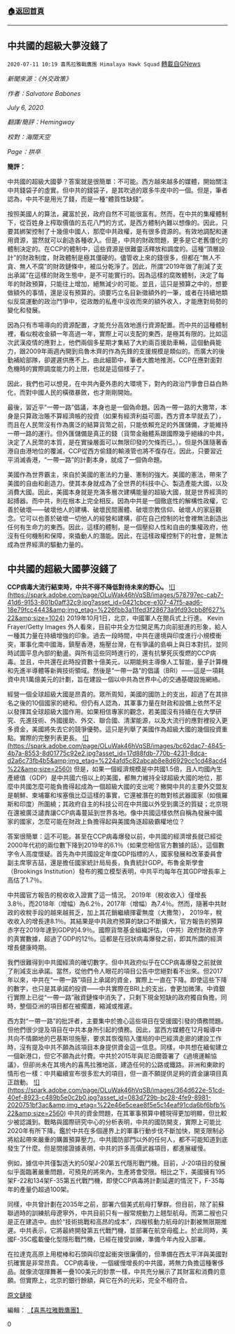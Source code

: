 ###  [:house:返回首頁](https://github.com/ourhimalayas/txt)
---

## 中共國的超級大夢沒錢了
`2020-07-11 10:19 喜馬拉雅戰鷹團 Himalaya Hawk Squad` [轉載自GNews](https://gnews.org/zh-hant/260311/)

*新聞來源：《外交政策》*

*作者：Salvatore Babones*

*July 6, 2020*

*翻譯/簡評：Hemingway*

*校對：海闊天空*

*Page：拱卒*

**簡評：**

中共國的超級大國夢？答案就是很簡單：不可能。西方越來越多的媒體，開始關注中共錢袋子的虛實。但中共的錢袋子，是其吹過的眾多牛皮中的一個。但是，筆者認為，中共不是用光了錢，而是一種“體質性缺錢”。

按照美國人的算法，藏富於民，政府自然不可能很富有。然而，在中共的集權體制下，從百姓身上榨取價值的五花八門的方式，是西方體制內難以想像的。因此，只要其綁架控制了十幾億中國人，那麼中共政權，是有很多資源的。有效地調配和運用資源，當然就可以創造各種收入。但是，中共的財政問題，更多是它老舊僵化的體制決定的。在CCP的體制中，這些資源是很難靈活釋放和調度的。這種“頂層設計”的財政制度，財政體制是極其僵硬的。儘管收上來的錢很多，但都在“無人不貪、無人不腐”的財政鏈條中，被瓜分乾淨了。因此，所謂“2019年做了削減了支出承諾”在這樣的財政生態中，是不可能實行的。因為這樣的腐敗體制，決定了每年的財政預算，只能往上增加，絕無減少的可能。並且，這只是預算之中的，想要做額外的事情，還是沒有預算的。須要巧立名目新徵額外的一筆，或者在持續地類似反腐運動的政治鬥爭中，從政敵的私產中沒收而來的額外收入，才能應對局勢的變化和發展。

因為只有市場導向的資源配置，才能充分高效地進行資源配置。而中共的這種體制裡，看似稅收金額一年高過一年，實際上可以支配的東西，是極其有限的。比如這次武漢疫情的應對上，他們兩個多星期才集結了大約兩百援助車輛，這個動員能力，跟2009年兩週內開到烏魯木齊的作為先鋒的支援規模是類似的。而廣大的後勤補給部隊，卻遲遲供應不上。由此細節中，筆者大膽地推測，CCP在應對面對危機時的實際調度能力的上限，也就是這個樣子了。

因此，我們也可以想見，在中共內憂外患的大環境下，對內的政治鬥爭會日益白熱化，而對中國人民的橫徵暴斂，也才剛剛開始。

最後，習近平“一帶一路”倡議，本身也是一個偽命題。因為一帶一路的大撒幣，本身是只算政治賬不算經濟帳的投資（如果有經濟利益可圖，西方資本早就去了），而且在人民幣沒有作為廣泛的結算貨幣之前，只能依賴充足的外匯儲備，才能維持一帶一路的運行。但外匯儲備是真正的錢（貨幣金融體系跟國際幾乎絕緣的中共，決定了人民幣的本質，是在實操層面可以無限印發的欠條而已。）。但是外匯隨著香港自由港地位的覆滅，CCP從西方偷錢的輸液管也將不復存在。因此，只要習近平消滅香港，“一帶一路”的計劃本身，就成了一個偽命題。

美國作為世界霸主，來自於美國的憲法的力量、憲制的強大。美國的憲法，帶來了美國的自由和創造力。使其本身就成為了全世界的科技中心、製造產能大國，以及消費大國。因此，美國本身就是充滿多層次建構能量的超級大國，就是世界經濟的起搏器。而中共，則在根本上完全相反。因為中共是一個徹底性的解構性政權，它善於破壞——破壞他人的建構、破壞民間團體、破壞宗教信仰、破壞人的家庭觀念。它可以也善於破壞一切他人的經營和建構，卻在自己控制的社會裡無法創造出任何有生命力的東西。因此，這樣的體制，是一個壓抑人性和自由的集權政府，他沒有任何機制和保障，來撬動人的潛能。因此，在這樣政權控制下的社會，是無法成為世界經濟的驅動力量的。



##  **中共國的超級大國夢沒錢了** 



**CCP病毒大流行結束時，中共不得不降低對待未來的野心。**
 [!\[\](https://spark.adobe.com/page/OLuWak46hVqSB/images/578797ec-cab7-41d6-9153-801b0aff32c9.jpg?asset_id=0421cbce-e107-47f5-aad6-18e79fcc4443&amp;img_etag=%226fbb3a11fed3f28673a9fd93cbb8f627%22&amp;size=1024)](https://spark.adobe.com/page/OLuWak46hVqSB/images/578797ec-cab7-41d6-9153-801b0aff32c9.jpg?asset_id=0421cbce-e107-47f5-aad6-18e79fcc4443&amp;img_etag=%226fbb3a11fed3f28673a9fd93cbb8f627%22&amp;size=1024)  2019年10月1日，北京，中國軍人在閱兵式上行進。 Kevin Frayer/Getty Images 
外人看來，目前中共全方位開足馬力向前挺進的形象，給人一種其力量在持續增強的印象。過去一段時間，中共在邊境與印度進行小規模衝突，軍事化南中國海，鎮壓香港，施壓台灣，在有爭議的島嶼上與日本對抗，並同時試圖平息內部的動盪。與所有這些同時進行的，還有抗擊死灰復燃的CCP病毒。並且，中共還在此時投資數十億美元，以期能夠主導像人工智能，量子計算機和先進半導體等新興技術領域。然後是“一帶一路”的倡議（BRI）——這是一項耗資中共1萬億美元的計劃，旨在建設一個以中共為世界中心的交通基礎設施網絡。

經營一個全球超級大國是昂貴的。眾所周知，美國的國防上的支出，超過了在其排名之後的10個國家的總和。但仍有人認為，其軍事力量在財政和設備上依然不足以發揮其全球超級大國作用。如果相信專家的觀念，若美國沒有持續在在大學研究、先進技術、外國援助、外交、聯合國、清潔能源，以及大流行的應對裡投入更多資金，美國將失去它的競爭優勢。這只是列舉了美國作為超級大國的幾個投資重點。實際的完整列表更長。
 [!\[\](https://spark.adobe.com/page/OLuWak46hVqSB/images/bc62dac7-4845-4b7a-8553-8d01775c92e2.jpg?asset_id=17d88fdb-770b-4231-8dca-d2a6c73fb4b5&amp;img_etag=%224afd5c82abcab8e8d6929cc1cd48acd4%22&amp;size=2560)](https://spark.adobe.com/page/OLuWak46hVqSB/images/bc62dac7-4845-4b7a-8553-8d01775c92e2.jpg?asset_id=17d88fdb-770b-4231-8dca-d2a6c73fb4b5&amp;img_etag=%224afd5c82abcab8e8d6929cc1cd48acd4%22&amp;size=1024) 
但是，如果一個經濟規模是中共國1.5倍，且人均國內生產總值（GDP）是中共國六倍以上的美國，都無力維持全球超級大國的地位，那麼中共國怎麼可能負擔得起成為一個超級大國的支出呢？撇開中共的主要外交盟友是朝鮮、柬埔寨和埃塞俄比亞這樣的事實，它還被潛在的敵對核武器國家（如俄羅斯和印度）所圍繞；其政府自主的科技公司在中共國以外受到廣泛的質疑；北京現在還被廣泛譴責讓CCP病毒蔓延到世界各地。像中共國這樣依然自稱為發展中國家的國家，怎麼可能在財政上負擔得起與美國角逐超級霸權地位？

答案很簡單：這不可能。甚至在CCP病毒爆發以前，中共國的經濟增長就已經從2000年代初的兩位數下降到2019年的6.1％（如果您相信官方數據的話）。這個數字令人高度懷疑。首先為中共國設定年度GDP指標的人，國家發展和改革委員會副主席寧吉喆，還是擔任國家統計局局長，負責統計GDP。布魯金斯學會（Brookings Institution）發布的獨立模型表明，中共平均每年在其GDP增長率上高估了1.7％。

中共國官方報告的稅收收入證實了這一情況。 2019年（稅收收入）僅增長3.8％，而2018年（增幅）為6.2％，2017年（增幅）為7.4％。然而，隨著中共財政的收稅手段的越來越貧乏，加上其花銷繼續揮霍無度（大撒幣）， 2019年，稅收收入的增長達8.1％。其結果是中共政府預算的缺口不斷擴大，官方報告的預算赤字在2019年達到GDP的4.9％。國際貨幣基金組織評估，（中共）政府財政赤字的真實數據，超過了GDP的12％。這都是在冠狀病毒爆發之前，即其所謂的經濟增長健康時期。

我們很難得到中共國經濟的確切數字。但中共政府似乎在CCP病毒爆發之前就做了削減支出承諾。當然，從他們令人眼花的項目公告中您絕對看不出來。但2017年以來，中共在“一帶一路”項目上承諾的資金，實際上一直在下降。即使這些下降的數字，也只是其承諾的投資——中共實際在BRI上的支出，會更加微薄。中資銀行實際上已從“一帶一路”融資鏈條中消失了，只剩下現金短缺的政府獨自負擔。同時，整個亞洲的項目都在被擱置，縮減或推遲。

西方對“一帶一路”的批評者，主要集中於擔心這些項目在受援國引發的債務問題。但他們很少提及項目在中共本身所引起的債務。因此，當西方媒體在12月報導中共向不情願地的巴基斯坦施壓，要求其恢復陷入僵局的中巴經濟走廊的建設工作時，沒有提及中共不願為該項目本身提供資金這一信息。同樣，中共想在緬甸建立一個新港口，但它不願為此付費。中共於2015年與尼泊爾簽署了《過境運輸協議》，但卻尚未在其境內的喜馬拉雅地區，建造任何的公路或鐵路。非洲和東歐的情形也一樣：中共繼續宣布很多宏大的項目，但一直不願提供足夠的資金讓項目真正啟動。
 [!\[\](https://spark.adobe.com/page/OLuWak46hVqSB/images/364d622e-51cd-40ef-8923-c489b5e0c2b0.jpg?asset_id=083d729b-bc28-4fe9-8981-2020751bf3ac&amp;img_etag=%22e46e5ceae8f5e5c14eaf91cda6bf6bfb%22&amp;size=2560)](https://spark.adobe.com/page/OLuWak46hVqSB/images/364d622e-51cd-40ef-8923-c489b5e0c2b0.jpg?asset_id=083d729b-bc28-4fe9-8981-2020751bf3ac&amp;img_etag=%22e46e5ceae8f5e5c14eaf91cda6bf6bfb%22&amp;size=1024) 
中共的資金問題，在其軍事預算中體現得更加明顯，但比較少被認識到。戰略與國際研究中心的分析表明，中共的國防開支，實際上可能比2020年有所下降。鑑於中共在多個邊界上的軍事行動步伐不斷加快，開支限制必將給起帶來嚴重的購置預算壓力。中共國防部門以外的任何人，都不可能知道到底發生了什麼。但是間接證據表明，中共的許多高價武器項目，都進展緩慢。

例如，據信中共僅製造大約50架J-20第五代隱形戰鬥機。目前，J-20項目的發展似乎面臨著嚴重問題，可預見的將來內，生產將會受限。相比之下，美國擁有195架F-22和134架F-35第五代戰鬥機，即使CCP病毒將計劃延遲的情況下，F-35每年的產量仍超過100架。

同樣，中共曾計劃在2035年之前，部署六個美式航母打擊群。但目前，除了前蘇聯過時的訓練航母遼寧外，中共目前只有一艘常規動力上翹型航母。而第二艘也只是正在建造中。由於“技術挑戰和高昂的成本”，四艘核動力航母的計劃被無限期推遲。中共表示，它將最終開發第五代戰鬥機，並部署在航空母艦上。於此同時，美國F-35C艦載優化型隱形戰鬥機，已經在接受訓練，準備今年內投入部署。

在拉達克高原上用棍棒和石頭與印度起衝突很廉價的，但準備在西太平洋與美國對抗確實是非常昂貴。 CCP病毒後，一個緩慢增長的中共國，將無力負擔這種奢侈品。就像流氓揮舞著一疊100美元的鈔票一樣，中共充分展示了其財富和消費的意願。但實際上，北京的銀行餘額，與它在外的光彩，完全不相符合。

[原文鏈接](https://foreignpolicy.com/2020/07/06/china-superpower-defense-technology-spending/)

編輯： [【喜馬拉雅戰鷹團】](https://spark.adobe.com/page/OLuWak46hVqSB/)
 
0
